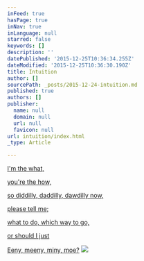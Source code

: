 ```yaml
---
inFeed: true
hasPage: true
inNav: true
inLanguage: null
starred: false
keywords: []
description: ''
datePublished: '2015-12-25T10:36:34.255Z'
dateModified: '2015-12-25T10:36:30.190Z'
title: Intuition
author: []
sourcePath: _posts/2015-12-24-intuition.md
published: true
authors: []
publisher:
  name: null
  domain: null
  url: null
  favicon: null
url: intuition/index.html
_type: Article

---
```

[I'm the what, ][0]

[you're the how, ][0]

[so diddilly, 
daddilly, 
dawdilly now, ][0]

[please tell me; ][0]

[what to do,
which way to go, ][0]

[or should I just ][0]

[Eeny, meeny, miny, moe?][0]
![](https://the-grid-user-content.s3-us-west-2.amazonaws.com/2cf8a613-95ea-4290-93dd-1aaeba288588.jpg)

[0]: null